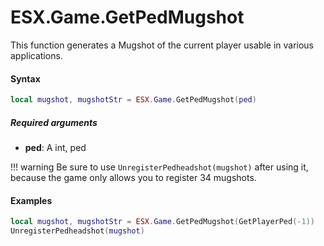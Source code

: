 # ESX.Game.GetPedMugshot

This function generates a Mugshot of the current player usable in various applications.

#### Syntax

```lua
local mugshot, mugshotStr = ESX.Game.GetPedMugshot(ped)
```

##### Required arguments
- **ped**: A int, ped

!!! warning
    Be sure to use `UnregisterPedheadshot(mugshot)` after using it, because the game only allows you to register 34 mugshots.

#### Examples

```lua
local mugshot, mugshotStr = ESX.Game.GetPedMugshot(GetPlayerPed(-1))
UnregisterPedheadshot(mugshot)
```